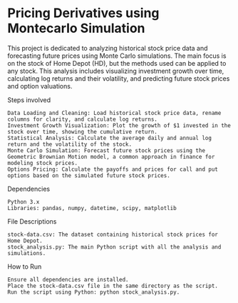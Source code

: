 # Pricing Derivatives using Montecarlo Simulation

This project is dedicated to analyzing historical stock price data and forecasting future prices using Monte Carlo simulations. The main focus is on the stock of Home Depot (HD), but the methods used can be applied to any stock.
This analysis includes visualizing investment growth over time, calculating log returns and their volatility, and predicting future stock prices and option valuations.

Steps involved

    Data Loading and Cleaning: Load historical stock price data, rename columns for clarity, and calculate log returns.
    Investment Growth Visualization: Plot the growth of $1 invested in the stock over time, showing the cumulative return.
    Statistical Analysis: Calculate the average daily and annual log return and the volatility of the stock.
    Monte Carlo Simulation: Forecast future stock prices using the Geometric Brownian Motion model, a common approach in finance for modeling stock prices.
    Options Pricing: Calculate the payoffs and prices for call and put options based on the simulated future stock prices.

Dependencies

    Python 3.x
    Libraries: pandas, numpy, datetime, scipy, matplotlib

File Descriptions

    stock-data.csv: The dataset containing historical stock prices for Home Depot.
    stock_analysis.py: The main Python script with all the analysis and simulations.

How to Run

    Ensure all dependencies are installed.
    Place the stock-data.csv file in the same directory as the script.
    Run the script using Python: python stock_analysis.py.

